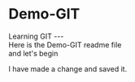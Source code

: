 # Demo-GIT
Learning GIT ---
<br>
Here is the Demo-GIT readme file 
<br>
and let's begin
 
I have made a change and saved it.
